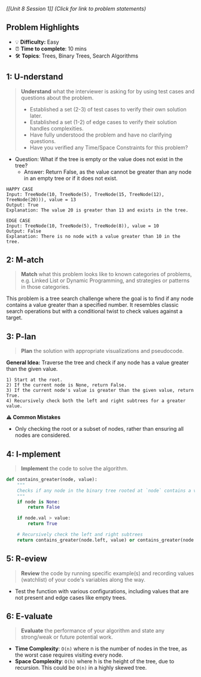 *[[Unit 8 Session 1]] (Click for link to problem statements)*

## Problem Highlights

* 💡 **Difficulty:** Easy
* ⏰ **Time to complete**: 10 mins
* 🛠️ **Topics**: Trees, Binary Trees, Search Algorithms
    
## 1: U-nderstand

> **Understand** what the interviewer is asking for by using test cases and questions about the problem.
> - Established a set (2-3) of test cases to verify their own solution later.
> - Established a set (1-2) of edge cases to verify their solution handles complexities.
> - Have fully understood the problem and have no clarifying questions.
> - Have you verified any Time/Space Constraints for this problem?

- Question: What if the tree is empty or the value does not exist in the tree?
    - Answer: Return False, as the value cannot be greater than any node in an empty tree or if it does not exist.

```
HAPPY CASE
Input: TreeNode(10, TreeNode(5), TreeNode(15, TreeNode(12), TreeNode(20))), value = 13
Output: True
Explanation: The value 20 is greater than 13 and exists in the tree.

EDGE CASE
Input: TreeNode(10, TreeNode(5), TreeNode(8)), value = 10
Output: False
Explanation: There is no node with a value greater than 10 in the tree.
```

## 2: M-atch

> **Match** what this problem looks like to known categories of problems, e.g. Linked List or Dynamic Programming, and strategies or patterns in those categories.

This problem is a tree search challenge where the goal is to find if any node contains a value greater than a specified number. It resembles classic search operations but with a conditional twist to check values against a target.

## 3: P-lan

> **Plan** the solution with appropriate visualizations and pseudocode.

**General Idea:** Traverse the tree and check if any node has a value greater than the given value.

```
1) Start at the root.
2) If the current node is None, return False.
3) If the current node's value is greater than the given value, return True.
4) Recursively check both the left and right subtrees for a greater value.
```

**⚠️ Common Mistakes**

- Only checking the root or a subset of nodes, rather than ensuring all nodes are considered.

## 4: I-mplement

> **Implement** the code to solve the algorithm.

```python
def contains_greater(node, value):
    """
    Checks if any node in the binary tree rooted at `node` contains a value greater than `value`.
    """
    if node is None:
        return False

    if node.val > value:
        return True

    # Recursively check the left and right subtrees
    return contains_greater(node.left, value) or contains_greater(node.right, value)
```

## 5: R-eview

> **Review** the code by running specific example(s) and recording values (watchlist) of your code's variables along the way.

- Test the function with various configurations, including values that are not present and edge cases like empty trees.

## 6: E-valuate

> **Evaluate** the performance of your algorithm and state any strong/weak or future potential work.

* **Time Complexity**: `O(n)` where n is the number of nodes in the tree, as the worst case requires visiting every node.
* **Space Complexity**: `O(h)` where h is the height of the tree, due to recursion. This could be `O(n)` in a highly skewed tree.
